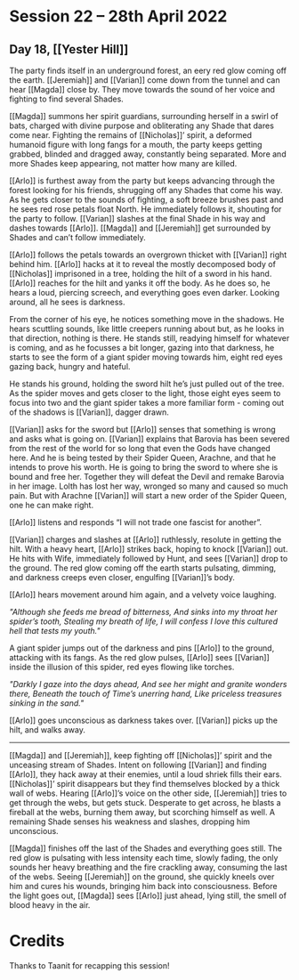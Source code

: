 # Session 22 – 28th April 2022
## Day 18, [[Yester Hill]]

The party finds itself in an underground forest, an eery red glow coming off the earth.  [[Jeremiah]] and [[Varian]] come down from the tunnel and can hear [[Magda]] close by. They move towards the sound of her voice and fighting to find several Shades.

[[Magda]] summons her spirit guardians, surrounding herself in a swirl of bats, charged with divine purpose and obliterating any Shade that dares come near. Fighting the remains of [[Nicholas]]’ spirit, a deformed humanoid figure with long fangs for a mouth, the party keeps getting grabbed, blinded and dragged away, constantly being separated. More and more Shades keep appearing, not matter how many are killed.

[[Arlo]] is furthest away from the party but keeps advancing through the forest looking for his friends, shrugging off any Shades that come his way. As he gets closer to the sounds of fighting, a soft breeze brushes past and he sees red rose petals float North. He immediately follows it, shouting for the party to follow. [[Varian]] slashes at the final Shade in his way and dashes towards [[Arlo]]. [[Magda]] and [[Jeremiah]] get surrounded by Shades and can’t follow immediately.

[[Arlo]] follows the petals towards an overgrown thicket with [[Varian]] right behind him. [[Arlo]] hacks at it to reveal the mostly decomposed body of [[Nicholas]] imprisoned in a tree, holding the hilt of a sword in his hand. [[Arlo]] reaches for the hilt and yanks it off the body. As he does so, he hears a loud, piercing screech, and everything goes even darker. Looking around, all he sees is darkness. 

From the corner of his eye, he notices something move in the shadows. He hears scuttling sounds, like little creepers running about but, as he looks in that direction, nothing is there. He stands still, readying himself for whatever is coming, and as he focusses a bit longer, gazing into that darkness, he starts to see the form of a giant spider moving towards him, eight red eyes gazing back, hungry and hateful.

He stands his ground, holding the sword hilt he’s just pulled out of the tree. As the spider moves and gets closer to the light, those eight eyes seem to focus into two and the giant spider takes a more familiar form - coming out of the shadows is [[Varian]], dagger drawn.

[[Varian]] asks for the sword but [[Arlo]] senses that something is wrong and asks what is going on. [[Varian]] explains that Barovia has been severed from the rest of the world for so long that even the Gods have changed here. And he is being tested by their Spider Queen, Arachne, and that he intends to prove his worth. He is going to bring the sword to where she is bound and free her. Together they will defeat the Devil and remake Barovia in her image. Lolth has lost her way, wronged so many and caused so much pain. But with Arachne [[Varian]] will start a new order of the Spider Queen, one he can make right.

[[Arlo]] listens and responds “I will not trade one fascist for another”.

[[Varian]] charges and slashes at [[Arlo]] ruthlessly, resolute in getting the hilt. With a heavy heart, [[Arlo]] strikes back, hoping to knock [[Varian]] out. He hits with Wife, immediately followed by Hunt, and sees [[Varian]] drop to the ground. The red glow coming off the earth starts pulsating, dimming, and darkness creeps even closer, engulfing [[Varian]]’s body.

[[Arlo]] hears movement around him again, and a velvety voice laughing.

*"Although she feeds me bread of bitterness,*
*And sinks into my throat her spider’s tooth,*
*Stealing my breath of life, I will confess*
*I love this cultured hell that tests my youth."*

A giant spider jumps out of the darkness and pins [[Arlo]] to the ground, attacking with its fangs. As the red glow pulses, [[Arlo]] sees [[Varian]] inside the illusion of this spider, red eyes flowing like torches.

*"Darkly I gaze into the days ahead,*
*And see her might and granite wonders there,*
*Beneath the touch of Time’s unerring hand,*
*Like priceless treasures sinking in the sand."*

[[Arlo]] goes unconscious as darkness takes over. [[Varian]] picks up the hilt, and walks away.

___

[[Magda]] and [[Jeremiah]], keep fighting off [[Nicholas]]’ spirit and the unceasing stream of Shades. Intent on following [[Varian]] and finding [[Arlo]], they hack away at their enemies, until a loud shriek fills their ears. [[Nicholas]]’ spirit disappears but they find themselves blocked by a thick wall of webs. Hearing [[Arlo]]’s voice on the other side, [[Jeremiah]] tries to get through the webs, but gets stuck. Desperate to get across, he blasts a fireball at the webs, burning them away, but scorching himself as well. A remaining Shade senses his weakness and slashes, dropping him unconscious.

[[Magda]] finishes off the last of the Shades and everything goes still. The red glow is pulsating with less intensity each time, slowly fading, the only sounds her heavy breathing and the fire crackling away, consuming the last of the webs. Seeing [[Jeremiah]] on the ground, she quickly kneels over him and cures his wounds, bringing him back into consciousness.
Before the light goes out, [[Magda]] sees [[Arlo]] just ahead, lying still, the smell of blood heavy in the air.

# Credits

Thanks to Taanit for recapping this session!